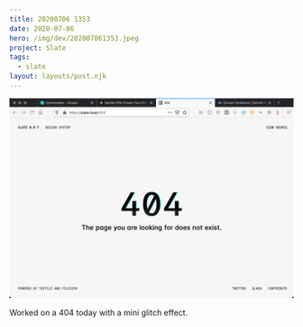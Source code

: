 ```yaml
---
title: 20200706 1353
date: 2020-07-06
hero: /img/dev/202007061353.jpeg
project: Slate
tags:
  - slate
layout: layouts/post.njk
---
```


![WIP Screenshot from 202009141802](/img/dev/202007061353.jpeg)

Worked on a 404 today with a mini glitch effect.
